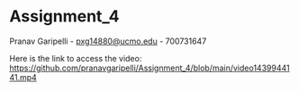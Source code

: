 # Assignment_4


Pranav Garipelli - pxg14880@ucmo.edu - 700731647

Here is the link to access the video: https://github.com/pranavgaripelli/Assignment_4/blob/main/video1439944141.mp4
